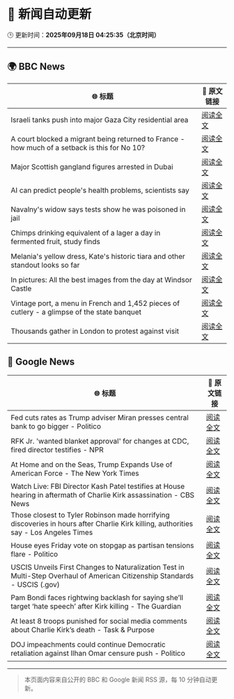 # 🧠 新闻自动更新

🕒 更新时间：**2025年09月18日 04:25:35（北京时间）**

---

## 🌍 BBC News

| 🌐 标题 | 🔗 原文链接 |
|--------|-------------|
| Israeli tanks push into major Gaza City residential area | [阅读全文](https://www.bbc.com/news/articles/c4gv881exj2o?at_medium=RSS&at_campaign=rss) |
| A court blocked a migrant being returned to France - how much of a setback is this for No 10? | [阅读全文](https://www.bbc.com/news/articles/ced5gyg2e09o?at_medium=RSS&at_campaign=rss) |
| Major Scottish gangland figures arrested in Dubai | [阅读全文](https://www.bbc.com/news/articles/ckged73p340o?at_medium=RSS&at_campaign=rss) |
| AI can predict people's health problems, scientists say | [阅读全文](https://www.bbc.com/news/articles/cx2pj502ev6o?at_medium=RSS&at_campaign=rss) |
| Navalny's widow says tests show he was poisoned in jail | [阅读全文](https://www.bbc.com/news/articles/c5ye0x28vzqo?at_medium=RSS&at_campaign=rss) |
| Chimps drinking equivalent of a lager a day in fermented fruit, study finds | [阅读全文](https://www.bbc.com/news/articles/cgq4710vendo?at_medium=RSS&at_campaign=rss) |
| Melania's yellow dress, Kate's historic tiara and other standout looks so far | [阅读全文](https://www.bbc.com/news/articles/cy857ddpjp4o?at_medium=RSS&at_campaign=rss) |
| In pictures: All the best images from the day at Windsor Castle | [阅读全文](https://www.bbc.com/news/articles/c4gqd70v496o?at_medium=RSS&at_campaign=rss) |
| Vintage port, a menu in French and 1,452 pieces of cutlery - a glimpse of the state banquet | [阅读全文](https://www.bbc.com/news/articles/cn4l13gxy2lo?at_medium=RSS&at_campaign=rss) |
| Thousands gather in London to protest against visit | [阅读全文](https://www.bbc.com/news/articles/cj9zve281k3o?at_medium=RSS&at_campaign=rss) |

## 📰 Google News

| 🌐 标题 | 🔗 原文链接 |
|--------|-------------|
| Fed cuts rates as Trump adviser Miran presses central bank to go bigger - Politico | [阅读全文](https://news.google.com/rss/articles/CBMigwFBVV95cUxPWEpYQ3ppS2VxeVFLU3NrN3JUWGpOZnhqYk42aDQwWFBNUlpCdHU3ejNtOWYwaUpoVlBzU1RkaW5fc3dnM0ptSjk0THh6YXRFZ1F3U2JwdDl5VEZYczU5aGc2UDRCQmlwS21FdllfZDkyYXkyVW80Z1JpaEtsS1BucDFwMA?oc=5) |
| RFK Jr. 'wanted blanket approval' for changes at CDC, fired director testifies - NPR | [阅读全文](https://news.google.com/rss/articles/CBMisgFBVV95cUxQODVpUk5rNlA1bDdyNWpEX1NZbENRMVA2bGlTakQzQXN6SlduYTV6cUdhZFpFUFRxWVhFTFFEWnh2ZzVldFRxN3dxQVFMQzdvRFVkWGF4X3RiLTRPWWtRdDQtUTBsQnJHRGtmMjlnbW1qMDQxcEczMzBpZEs3VXRkN3ZPclo3ZkVIYnJpN2N3cGM3Z1cyc0lBZ0ppZTNWMDhsVFRWcklROXNON0V0Vk43MU1R?oc=5) |
| At Home and on the Seas, Trump Expands Use of American Force - The New York Times | [阅读全文](https://news.google.com/rss/articles/CBMikAFBVV95cUxPUmppcUcxbkQ4NDVxVWQ5Zk96MnZXb0hzWEpsb19YeWVQTHAzT2FLWXM1V1lXLWcxYU5VVFdnS1BIYTRQZnRxZzd5NkxuZ05yTEV3MjhQU0EwQ1RhTlhWRXZ0ZXE5cE1UZlhYMUhBOGxUNVNUMnVBVTI3THFpTzk4d2s2aHJFQThXNXNjZE1Cano?oc=5) |
| Watch Live: FBI Director Kash Patel testifies at House hearing in aftermath of Charlie Kirk assassination - CBS News | [阅读全文](https://news.google.com/rss/articles/CBMirgFBVV95cUxNZk1DRFV6YWN0Z2k5dkEtaGJ5R2dULTBfX2ZVblMwTVhMbV9wTlNpdkxiZ3pMTnF6VWprZkRnVkh6bjdLaFdNdlRpQmNUbThXSlNiQzdybXJXRzFsUnRET3ZaNzg1NlFNRHduVFhFMkhqeXRaaHRxRjFOUFFSUk1BN0h4TUNQR2t5bXl1S1NaekZjc0dXMlhKSlRsVmJtVnI3dFZFUVdJUldGYnYzRUE?oc=5) |
| Those closest to Tyler Robinson made horrifying discoveries in hours after Charlie Kirk killing, authorities say - Los Angeles Times | [阅读全文](https://news.google.com/rss/articles/CBMimAFBVV95cUxOMHlJWVpnYVlQb1dDcUhNejR2eHI0RHpFRC1QZFdUbENzNWRMM0hqU3ZzUC1COUdsZklnLUQxWU1namU4QmFablNDdFBwTnp3Sk0zaHBvSnJoQjduVFhwMXpWZWxQMlRkQ1o4OXhnYXkyTE5UcWpUSDlGYndNNmhMcFdjSnhVUEMtVElWcjl0RmtUZlFkRERrMQ?oc=5) |
| House eyes Friday vote on stopgap as partisan tensions flare - Politico | [阅读全文](https://news.google.com/rss/articles/CBMihgFBVV95cUxNS0FXc1ZldDhPQzFzalhFVnBWczFLX0pwOWgtaDIxakRwcXBqek05X200b25ZMG05aEp1OEhldmJSQmRCQ2U2ZkZ4Wll0by1sa21XZVZkd2JSR0ZNcFMwOWdHMWJMRFFobS1kY25teDVzNWQ5aW9WYTlubXJhVGh1U0k4WF9BQQ?oc=5) |
| USCIS Unveils First Changes to Naturalization Test in Multi-Step Overhaul of American Citizenship Standards - USCIS (.gov) | [阅读全文](https://news.google.com/rss/articles/CBMi2gFBVV95cUxQWHpFUDdLaVFkMUstV3lYajk5Z0pTUEtQV2lMSzRFNFh4bDBJZmJNLUZEc0NvVWY5bGFRNGFqU2lCR1V5SWUtY0pNbjJNVDZRUFdVYjFDQzRiRmw4RURrZXNvMTUxQjJHQnBUZGI4S1V3c1NIbVI3TEkydE1GSEdueWdWVU9oRkRlaTFOMHgzSVFPTlUtdUlDbTVmRDk4b0U3dkZSTEFGcnlyTXlaQ0NvOE1sdS1ObGpLR1dpVjJFUFQ3NzJkYXVjd2xhaVNISW9jSFBsdmdvZGdndw?oc=5) |
| Pam Bondi faces rightwing backlash for saying she’ll target ‘hate speech’ after Kirk killing - The Guardian | [阅读全文](https://news.google.com/rss/articles/CBMiigFBVV95cUxOeW5GRWRrN2VOQ1BmZkVMWV9wS09PS04ta1l5b1lOSHFFRnJ6dUxDakMtb09DRnJBalNQaDk1c3E1R0dqLWdZUFZGSDF1WGxpUk1tRWN5YTJEOTZfS1JSVGM4WmJ3MVNsZndiODVkSkstUEdITEhLa0lHYlFxSDY2Ny1pakExcGcwZGc?oc=5) |
| At least 8 troops punished for social media comments about Charlie Kirk’s death - Task & Purpose | [阅读全文](https://news.google.com/rss/articles/CBMiZkFVX3lxTE4zLUdic0x1eXNWcXM1TGlzNDMzVHpibFpMbEQ0cXNXZENCcUt0UnB3OU9ScFcxSHhKSy1LUzBrQnRaTzMzTjJHdklxVlFoTTliOFI0T1Rud0FLUVNISElRNHZ5NWJzdw?oc=5) |
| DOJ impeachments could continue Democratic retaliation against Ilhan Omar censure push - Politico | [阅读全文](https://news.google.com/rss/articles/CBMiqAFBVV95cUxPVUVOdzRXTjVHeWU4WTFPQjRUUlprRDlKSll3dEVwckpEYTdfV29UQU13OGtyaWdBY2FJTWtwWERqM1pSLVJZNEpXY1B1WmhfamNoMUEybXd2b2Rlc2s4d2xieVVEUW96NEo1UDl0TnhRczFUUjFyNEViSTFRaTgxWVpvUlF5X3FJMFphak5IeVRvam1nVjNnN2xKYk5raW5NZkJWZldYZkQ?oc=5) |

---
> 本页面内容来自公开的 BBC 和 Google 新闻 RSS 源，每 10 分钟自动更新。